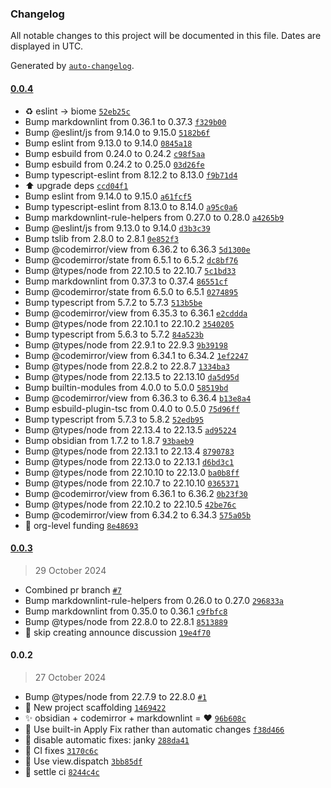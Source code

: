 ### Changelog

All notable changes to this project will be documented in this file. Dates are displayed in UTC.

Generated by [`auto-changelog`](https://github.com/CookPete/auto-changelog).

#### [0.0.4](https://github.com/ebullient/obsidian-markdownlint/compare/0.0.3...0.0.4)

- ♻️ eslint -&gt; biome [`52eb25c`](https://github.com/ebullient/obsidian-markdownlint/commit/52eb25c2643fff96f2a8d849303a2fd1194419c3)
- Bump markdownlint from 0.36.1 to 0.37.3 [`f329b00`](https://github.com/ebullient/obsidian-markdownlint/commit/f329b00ca5e525893abaea45aa486a2288a681f9)
- Bump @eslint/js from 9.14.0 to 9.15.0 [`5182b6f`](https://github.com/ebullient/obsidian-markdownlint/commit/5182b6ff4f2415e3741b7b3ab6061dcd1f8b12f5)
- Bump eslint from 9.13.0 to 9.14.0 [`0845a18`](https://github.com/ebullient/obsidian-markdownlint/commit/0845a18cf74f028c8ad2b2211b83b9cf9089a110)
- Bump esbuild from 0.24.0 to 0.24.2 [`c98f5aa`](https://github.com/ebullient/obsidian-markdownlint/commit/c98f5aa3ca3c31ca7d75a26d065cacc8f85b9bfa)
- Bump esbuild from 0.24.2 to 0.25.0 [`03d26fe`](https://github.com/ebullient/obsidian-markdownlint/commit/03d26fef78e3ac85b1970a9108f56ec9947fda62)
- Bump typescript-eslint from 8.12.2 to 8.13.0 [`f9b71d4`](https://github.com/ebullient/obsidian-markdownlint/commit/f9b71d46564bff958e824000d0dab907adb2eb1d)
- ⬆️ upgrade deps [`ccd04f1`](https://github.com/ebullient/obsidian-markdownlint/commit/ccd04f1a98b020ee5674ec9430049498819dbe23)
- Bump eslint from 9.14.0 to 9.15.0 [`a61fcf5`](https://github.com/ebullient/obsidian-markdownlint/commit/a61fcf5c299ebba9009cafb8f736d4afc4dbf41b)
- Bump typescript-eslint from 8.13.0 to 8.14.0 [`a95c0a6`](https://github.com/ebullient/obsidian-markdownlint/commit/a95c0a6d8f1a6e43b54b40f17718ed7503afd638)
- Bump markdownlint-rule-helpers from 0.27.0 to 0.28.0 [`a4265b9`](https://github.com/ebullient/obsidian-markdownlint/commit/a4265b92bf5f59202513d7b874cfdaa1519730d0)
- Bump @eslint/js from 9.13.0 to 9.14.0 [`d3b3c39`](https://github.com/ebullient/obsidian-markdownlint/commit/d3b3c39362b7498bb79d6c67a4a9a3da318fd4f8)
- Bump tslib from 2.8.0 to 2.8.1 [`0e852f3`](https://github.com/ebullient/obsidian-markdownlint/commit/0e852f35d71f973486375d8599dcad8ad4d3ed63)
- Bump @codemirror/view from 6.36.2 to 6.36.3 [`5d1300e`](https://github.com/ebullient/obsidian-markdownlint/commit/5d1300edeaabe39111067ff1711691d5993ad504)
- Bump @codemirror/state from 6.5.1 to 6.5.2 [`dc8bf76`](https://github.com/ebullient/obsidian-markdownlint/commit/dc8bf769d3214707d60f6abf59d238c80fa1dfc1)
- Bump @types/node from 22.10.5 to 22.10.7 [`5c1bd33`](https://github.com/ebullient/obsidian-markdownlint/commit/5c1bd33c18d6842d9fc5b675a13a15b03547f866)
- Bump markdownlint from 0.37.3 to 0.37.4 [`86551cf`](https://github.com/ebullient/obsidian-markdownlint/commit/86551cf8ffc28a2a479bddaae5e1808913a8f3d1)
- Bump @codemirror/state from 6.5.0 to 6.5.1 [`0274895`](https://github.com/ebullient/obsidian-markdownlint/commit/027489568c13ae782eb578dfe7c60cbd5508a381)
- Bump typescript from 5.7.2 to 5.7.3 [`513b5be`](https://github.com/ebullient/obsidian-markdownlint/commit/513b5bed26db00f0ddd01488f922b86ca4599d56)
- Bump @codemirror/view from 6.35.3 to 6.36.1 [`e2cddda`](https://github.com/ebullient/obsidian-markdownlint/commit/e2cddda9d7023010156475302e06eb9c802873d3)
- Bump @types/node from 22.10.1 to 22.10.2 [`3540205`](https://github.com/ebullient/obsidian-markdownlint/commit/3540205086c69abbaa359143543b4382e9df9514)
- Bump typescript from 5.6.3 to 5.7.2 [`84a523b`](https://github.com/ebullient/obsidian-markdownlint/commit/84a523b880802370226ac9e07b764c8ff8183081)
- Bump @types/node from 22.9.1 to 22.9.3 [`9b39198`](https://github.com/ebullient/obsidian-markdownlint/commit/9b39198b37c9f72d5f87dd84f2a863f7f85258d3)
- Bump @codemirror/view from 6.34.1 to 6.34.2 [`1ef2247`](https://github.com/ebullient/obsidian-markdownlint/commit/1ef22479c2bc8b4a2dc86723f696711ae63b012c)
- Bump @types/node from 22.8.2 to 22.8.7 [`1334ba3`](https://github.com/ebullient/obsidian-markdownlint/commit/1334ba337929dc4a0325a25eee7c2838e26330ef)
- Bump @types/node from 22.13.5 to 22.13.10 [`da5d95d`](https://github.com/ebullient/obsidian-markdownlint/commit/da5d95da8c3461341a868e2b789cc4ad4a4e732a)
- Bump builtin-modules from 4.0.0 to 5.0.0 [`58519bd`](https://github.com/ebullient/obsidian-markdownlint/commit/58519bd9446d03156f2fc4a79e530ccdb835609e)
- Bump @codemirror/view from 6.36.3 to 6.36.4 [`b13e8a4`](https://github.com/ebullient/obsidian-markdownlint/commit/b13e8a4d8f0e32478048b78e7b90dfa72637137f)
- Bump esbuild-plugin-tsc from 0.4.0 to 0.5.0 [`75d96ff`](https://github.com/ebullient/obsidian-markdownlint/commit/75d96ffbde5d6edb696e221689152af3e688b05e)
- Bump typescript from 5.7.3 to 5.8.2 [`52edb95`](https://github.com/ebullient/obsidian-markdownlint/commit/52edb95a79071d963768325b7b060e0bbbd06cb1)
- Bump @types/node from 22.13.4 to 22.13.5 [`ad95224`](https://github.com/ebullient/obsidian-markdownlint/commit/ad9522419c7fe38acc8a41666edbfa1c9d510822)
- Bump obsidian from 1.7.2 to 1.8.7 [`93baeb9`](https://github.com/ebullient/obsidian-markdownlint/commit/93baeb9e1ff6e00b78e8fe947e586389ae6850d3)
- Bump @types/node from 22.13.1 to 22.13.4 [`8790783`](https://github.com/ebullient/obsidian-markdownlint/commit/8790783b9654b6554581bbc854128a6d97526a02)
- Bump @types/node from 22.13.0 to 22.13.1 [`d6bd3c1`](https://github.com/ebullient/obsidian-markdownlint/commit/d6bd3c168beb0962b3f7cb5d1eb0abaa457c5009)
- Bump @types/node from 22.10.10 to 22.13.0 [`ba0b8ff`](https://github.com/ebullient/obsidian-markdownlint/commit/ba0b8ff3544bea301264b63100e43f7fc38980f7)
- Bump @types/node from 22.10.7 to 22.10.10 [`0365371`](https://github.com/ebullient/obsidian-markdownlint/commit/0365371d5e561c7a8ee5ffbf7e61c07beb131e54)
- Bump @codemirror/view from 6.36.1 to 6.36.2 [`0b23f30`](https://github.com/ebullient/obsidian-markdownlint/commit/0b23f3043f3e38726b327a025b645c6291368511)
- Bump @types/node from 22.10.2 to 22.10.5 [`42be76c`](https://github.com/ebullient/obsidian-markdownlint/commit/42be76cf7c5bdcfaba4fedb71c491bcaa4232aab)
- Bump @codemirror/view from 6.34.2 to 6.34.3 [`575a05b`](https://github.com/ebullient/obsidian-markdownlint/commit/575a05b3be42d0fa270179b2cf2bf839c68bb2ad)
- 💸 org-level funding [`8e48693`](https://github.com/ebullient/obsidian-markdownlint/commit/8e48693f41b38c87c7078413524465458ac38585)

#### [0.0.3](https://github.com/ebullient/obsidian-markdownlint/compare/0.0.2...0.0.3)

> 29 October 2024

- Combined pr branch [`#7`](https://github.com/ebullient/obsidian-markdownlint/pull/7)
- Bump markdownlint-rule-helpers from 0.26.0 to 0.27.0 [`296833a`](https://github.com/ebullient/obsidian-markdownlint/commit/296833a66b0ac288fc615d17e3d55301a70e0874)
- Bump markdownlint from 0.35.0 to 0.36.1 [`c9fbfc8`](https://github.com/ebullient/obsidian-markdownlint/commit/c9fbfc80eea22965d95676322f45cadbb1eba1a9)
- Bump @types/node from 22.8.0 to 22.8.1 [`8513889`](https://github.com/ebullient/obsidian-markdownlint/commit/8513889a8fedc5f8a217f4875b68be5c38994a1e)
- 👷 skip creating announce discussion [`19e4f70`](https://github.com/ebullient/obsidian-markdownlint/commit/19e4f7049030c04e4460f0d3aec92a9ed21d7fe2)

#### 0.0.2

> 27 October 2024

- Bump @types/node from 22.7.9 to 22.8.0 [`#1`](https://github.com/ebullient/obsidian-markdownlint/pull/1)
- 🎉  New project scaffolding [`1469422`](https://github.com/ebullient/obsidian-markdownlint/commit/1469422190e9c98b26abe4b3c4c15bd4a7243a13)
- ✨ obsidian + codemirror + markdownlint = ❤️ [`96b608c`](https://github.com/ebullient/obsidian-markdownlint/commit/96b608c29e30933cf282f87de9dcc720fc93d12e)
- 🎨 Use built-in Apply Fix rather than automatic changes [`f38d466`](https://github.com/ebullient/obsidian-markdownlint/commit/f38d46691fc95976e1a8d6b9f05a16f1ec517947)
- 🐛 disable automatic fixes: janky [`288da41`](https://github.com/ebullient/obsidian-markdownlint/commit/288da41791f996cf5ac2a81a70b52017a1f993bb)
- 👷 CI fixes [`3170c6c`](https://github.com/ebullient/obsidian-markdownlint/commit/3170c6c80dbe9a0e1635bb4289af9eae38ae4ac6)
- 🐛 Use view.dispatch [`3bb85df`](https://github.com/ebullient/obsidian-markdownlint/commit/3bb85df2728b5db7e884e467e4fc93f31bb0af83)
- 👷 settle ci [`8244c4c`](https://github.com/ebullient/obsidian-markdownlint/commit/8244c4c30457f9c18cfaec002e02c31ff62ac822)
